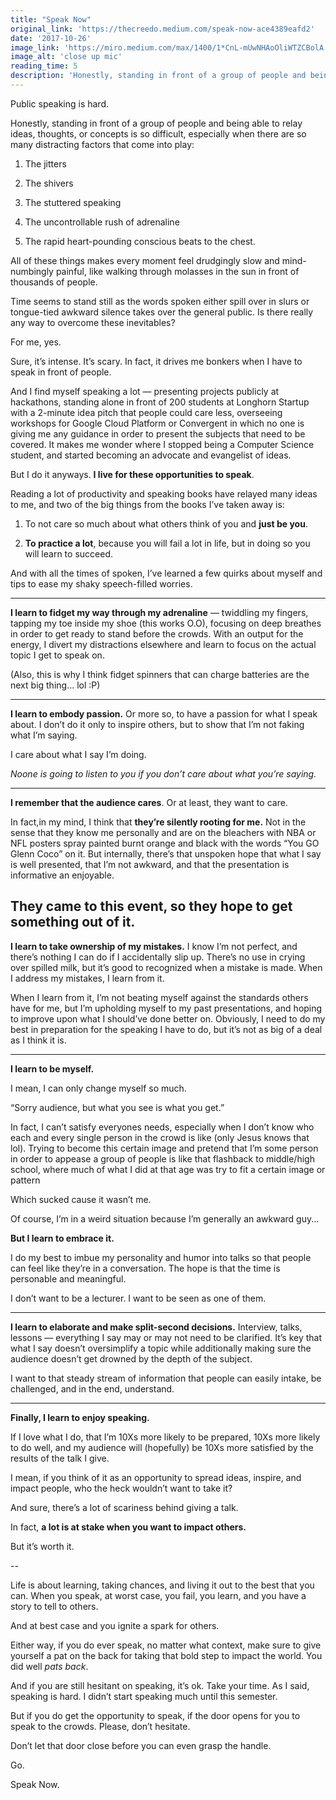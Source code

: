 ```yaml
---
title: "Speak Now"
original_link: 'https://thecreedo.medium.com/speak-now-ace4389eafd2'
date: '2017-10-26'
image_link: 'https://miro.medium.com/max/1400/1*CnL-mUwNHAoOliWTZCBolA.jpeg'
image_alt: 'close up mic'
reading_time: 5
description: 'Honestly, standing in front of a group of people and being able to relay ideas, thoughts, or concepts is so difficult, especially when there are so many distracting factors that come into play. Here are 7 insights that inspire me to speak publicly.'
---
```

Public speaking is hard.

Honestly, standing in front of a group of people and being able to relay ideas, thoughts, or concepts is so difficult, especially when there are so many distracting factors that come into play:

1. The jitters

2. The shivers

3. The stuttered speaking

4. The uncontrollable rush of adrenaline

5. The rapid heart-pounding conscious beats to the chest.

All of these things makes every moment feel drudgingly slow and mind-numbingly painful, like walking through molasses in the sun in front of thousands of people.

Time seems to stand still as the words spoken either spill over in slurs or tongue-tied awkward silence takes over the general public. Is there really any way to overcome these inevitables?

For me, yes.

Sure, it’s intense. It’s scary. In fact, it drives me bonkers when I have to speak in front of people.

And I find myself speaking a lot — presenting projects publicly at hackathons, standing alone in front of 200 students at Longhorn Startup with a 2-minute idea pitch that people could care less, overseeing workshops for Google Cloud Platform or Convergent in which no one is giving me any guidance in order to present the subjects that need to be covered. It makes me wonder where I stopped being a Computer Science student, and started becoming an advocate and evangelist of ideas.

But I do it anyways. **I live for these opportunities to speak**.

Reading a lot of productivity and speaking books have relayed many ideas to me, and two of the big things from the books I’ve taken away is:

1. To not care so much about what others think of you and **just be you**.

2. **To practice a lot**, because you will fail a lot in life, but in doing so you will learn to succeed.

And with all the times of spoken, I’ve learned a few quirks about myself and tips to ease my shaky speech-filled worries.

---

**I learn to fidget my way through my adrenaline** — twiddling my fingers, tapping my toe inside my shoe (this works O.O), focusing on deep breathes in order to get ready to stand before the crowds. With an output for the energy, I divert my distractions elsewhere and learn to focus on the actual topic I get to speak on.

(Also, this is why I think fidget spinners that can charge batteries are the next big thing... lol :P)

---

**I learn to embody passion.** Or more so, to have a passion for what I speak about. I don’t do it only to inspire others, but to show that I’m not faking what I’m saying.

I care about what I say I’m doing.

_Noone is going to listen to you if you don’t care about what you’re saying._

---

**I remember that the audience cares**. Or at least, they want to care.

In fact,in my mind, I think that **they’re silently rooting for me.** Not in the sense that they know me personally and are on the bleachers with NBA or NFL posters spray painted burnt orange and black with the words “You GO Glenn Coco” on it. But internally, there’s that unspoken hope that what I say is well presented, that I’m not awkward, and that the presentation is informative an enjoyable.

They came to this event, so they hope to get something out of it.
---

**I learn to take ownership of my mistakes.** I know I’m not perfect, and there’s nothing I can do if I accidentally slip up. There’s no use in crying over spilled milk, but it’s good to recognized when a mistake is made. When I address my mistakes, I learn from it.

When I learn from it, I’m not beating myself against the standards others have for me, but I’m upholding myself to my past presentations, and hoping to improve upon what I should’ve done better on. Obviously, I need to do my best in preparation for the speaking I have to do, but it’s not as big of a deal as I think it is.

---

**I learn to be myself.**

I mean, I can only change myself so much.

“Sorry audience, but what you see is what you get.”

In fact, I can’t satisfy everyones needs, especially when I don’t know who each and every single person in the crowd is like (only Jesus knows that lol). Trying to become this certain image and pretend that I’m some person in order to appease a group of people is like that flashback to middle/high school, where much of what I did at that age was try to fit a certain image or pattern

Which sucked cause it wasn’t me.

Of course, I’m in a weird situation because I’m generally an awkward guy...

**But I learn to embrace it.**

I do my best to imbue my personality and humor into talks so that people can feel like they’re in a conversation. The hope is that the time is personable and meaningful.

I don’t want to be a lecturer. I want to be seen as one of them.

---

**I learn to elaborate and make split-second decisions.** Interview, talks, lessons — everything I say may or may not need to be clarified. It’s key that what I say doesn’t oversimplify a topic while additionally making sure the audience doesn’t get drowned by the depth of the subject.

I want to that steady stream of information that people can easily intake, be challenged, and in the end, understand.

---

**Finally, I learn to enjoy speaking.**

If I love what I do, that I’m 10Xs more likely to be prepared, 10Xs more likely to do well, and my audience will (hopefully) be 10Xs more satisfied by the results of the talk I give.

I mean, if you think of it as an opportunity to spread ideas, inspire, and impact people, who the heck wouldn’t want to take it?

And sure, there’s a lot of scariness behind giving a talk.

In fact, **a lot is at stake when you want to impact others.**

But it’s worth it.

--

Life is about learning, taking chances, and living it out to the best that you can. When you speak, at worst case, you fail, you learn, and you have a story to tell to others.

And at best case and you ignite a spark for others.

Either way, if you do ever speak, no matter what context, make sure to give yourself a pat on the back for taking that bold step to impact the world. You did well *pats back*.

And if you are still hesitant on speaking, it’s ok. Take your time. As I said, speaking is hard. I didn’t start speaking much until this semester.

But if you do get the opportunity to speak, if the door opens for you to speak to the crowds. Please, don’t hesitate.

Don’t let that door close before you can even grasp the handle.

Go.

Speak Now.
